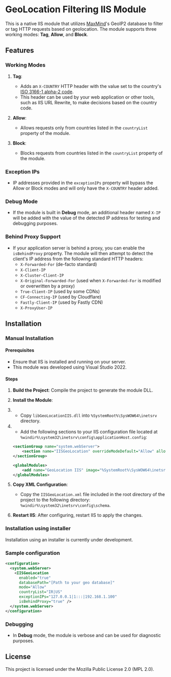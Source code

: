
# GeoLocation Filtering IIS Module

This is a native IIS module that utilizes [MaxMind](https://www.maxmind.com)'s GeoIP2 database to filter or tag HTTP requests based on geolocation. The module supports three working modes: **Tag**, **Allow**, and **Block**.

## Features

### Working Modes
1. **Tag**: 
   - Adds an `X-COUNTRY` HTTP header with the value set to the country's [ISO 3166-1 alpha-2 code](https://en.wikipedia.org/wiki/ISO_3166-1_alpha-2).
   - This header can be used by your web application or other tools, such as IIS URL Rewrite, to make decisions based on the country code.
  
2. **Allow**:
   - Allows requests only from countries listed in the `countryList` property of the module.

3. **Block**:
   - Blocks requests from countries listed in the `countryList` property of the module.

### Exception IPs
- IP addresses provided in the `exceptionIPs` property will bypass the Allow or Block modes and will only have the `X-COUNTRY` header added.

### Debug Mode
- If the module is built in **Debug** mode, an additional header named `X-IP` will be added with the value of the detected IP address for testing and debugging purposes.

### Behind Proxy Support
- If your application server is behind a proxy, you can enable the `isBehindProxy` property. The module will then attempt to detect the client's IP address from the following standard HTTP headers:
  - `X-Forwarded-For` (de-facto standard)
  - `X-Client-IP`
  - `X-Cluster-Client-IP`
  - `X-Original-Forwarded-For` (used when `X-Forwarded-For` is modified or overwritten by a proxy)
  - `True-Client-IP` (used by some CDNs)
  - `CF-Connecting-IP` (used by Cloudflare)
  - `Fastly-Client-IP` (used by Fastly CDN)
  - `X-ProxyUser-IP`

## Installation

### Manual Installation
#### Prerequisites
- Ensure that IIS is installed and running on your server.
- This module was developed using Visual Studio 2022.

#### Steps
1. **Build the Project**: Compile the project to generate the module DLL.

2. **Install the Module**: 
2. - Copy `libGeoLocationIIS.dll` into `%SystemRoot%\SysWOW64\inetsrv` directory.
2. - Add the following sections to your IIS configuration file located at `%windir%\system32\inetsrv\config\applicationHost.config`:

    ```xml
    <sectionGroup name="system.webServer">
        <section name="IISGeoLocation" overrideModeDefault="Allow" allowDefinition="Everywhere" />
    </sectionGroup>

    <globalModules>
        <add name="GeoLocation IIS" image="%SystemRoot%\SysWOW64\inetsrv\libGeoLocationIIS.dll" preCondition="bitness64" />
    </globalModules>
    ```

3. **Copy XML Configuration**:
   - Copy the `IISGeoLocation.xml` file included in the root directory of the project to the following directory: `%windir%\system32\inetsrv\config\schema`.

4. **Restart IIS**: After configuring, restart IIS to apply the changes.

### Installation using installer
Installation using an installer is currently under development.

### Sample configuration

```xml
<configuration>
  <system.webServer>
    <IISGeoLocation 
      enabled="true" 
      databasePath="[Path to your geo database]" 
      mode="Allow"
      countryList="IR|US"
      exceptionIPs="127.0.0.1|1:::|192.168.1.100"
      isBehindProxy="true" />
  </system.webServer>
</configuration>
```

### Debugging
- In **Debug** mode, the module is verbose and can be used for diagnostic purposes.

## License

This project is licensed under the Mozilla Public License 2.0 (MPL 2.0).
